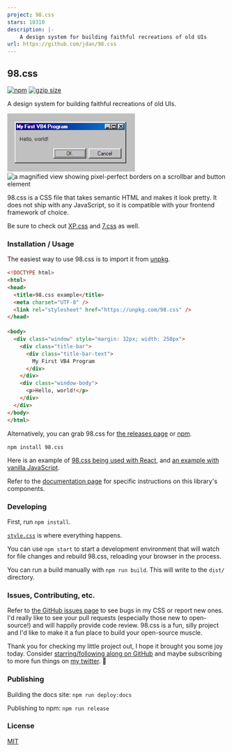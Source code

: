 ```yaml
---
project: 98.css
stars: 10310
description: |-
    A design system for building faithful recreations of old UIs
url: https://github.com/jdan/98.css
---
```


## 98.css

[![npm](https://98badges.now.sh/api/version)](http://npm.im/98.css)
[![gzip size](https://98badges.now.sh/api/size)](https://unpkg.com/98.css)

A design system for building faithful recreations of old UIs.

<img alt="a screenshot of a window with the title 'My First VB4 Program' and two buttons OK and Cancel, styled like a Windows 98 dialog" src="https://github.com/jdan/98.css/blob/main/docs/window.png?raw=true" height="133"> <img alt="a magnified view showing pixel-perfect borders on a scrollbar and button element" src="https://github.com/jdan/98.css/blob/main/docs/zoom.png?raw=true?raw=true" height="133">

98.css is a CSS file that takes semantic HTML and makes it look pretty. It does not ship with any JavaScript, so it is compatible with your frontend framework of choice.

Be sure to check out [XP.css](https://botoxparty.github.io/XP.css/) and [7.css](https://khang-nd.github.io/7.css/) as well.

### Installation / Usage

The easiest way to use 98.css is to import it from [unpkg](https://unpkg.com/).

```html
<!DOCTYPE html>
<html>
<head>
  <title>98.css example</title>
  <meta charset="UTF-8" />
  <link rel="stylesheet" href="https://unpkg.com/98.css" />
</head>

<body>
  <div class="window" style="margin: 32px; width: 250px">
    <div class="title-bar">
      <div class="title-bar-text">
        My First VB4 Program
      </div>
    </div>
    <div class="window-body">
      <p>Hello, world!</p>
    </div>
  </div>
</body>
</html>
```

Alternatively, you can grab 98.css for [the releases page](https://github.com/jdan/98.css/releases) or [npm](https://www.npmjs.com/package/98.css).

```
npm install 98.css
```

Here is an example of [98.css being used with React](https://codesandbox.io/s/objective-chandrasekhar-t5t6h?file=/src/index.js), and [an example with vanilla JavaScript](https://codesandbox.io/s/late-sound-miqho?file=/index.html).

Refer to the [documentation page](https://jdan.github.io/98.css/) for specific instructions on this library's components.

### Developing

First, run `npm install`.

[`style.css`](https://github.com/jdan/98.css/blob/main/style.css) is where everything happens.

You can use `npm start` to start a development environment that will watch for file changes and rebuild 98.css, reloading your browser in the process.

You can run a build manually with `npm run build`. This will write to the `dist/` directory.

### Issues, Contributing, etc.

Refer to [the GitHub issues page](https://github.com/jdan/98.css/issues) to see bugs in my CSS or report new ones. I'd really like to see your pull requests (especially those new to open-source!) and will happily provide code review. 98.css is a fun, silly project and I'd like to make it a fun place to build your open-source muscle.

Thank you for checking my little project out, I hope it brought you some joy today. Consider [starring/following along on GitHub](https://github.com/jdan/98.css/stargazers) and maybe subscribing to more fun things on [my twitter](https://twitter.com/jdan). 👋

### Publishing

Building the docs site: `npm run deploy:docs`

Publishing to npm: `npm run release`

### License

[MIT](https://github.com/jdan/98.css/blob/main/LICENSE)

